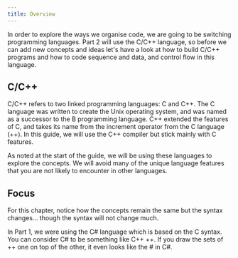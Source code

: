 ```yaml
---
title: Overview
---
```


In order to explore the ways we organise code, we are going to be switching programming languages. Part 2 will use the C/C++ language, so before we can add new concepts and ideas let's have a look at how to build C/C++ programs and how to code sequence and data, and control flow in this language.

## C/C++

C/C++ refers to two linked programming languages: C and C++. The C language was written to create the Unix operating system, and was named as a successor to the B programming language. C++ extended the features of C, and takes its name from the increment operator from the C language (++). In this guide, we will use the C++ compiler but stick mainly with C features.

As noted at the start of the guide, we will be using these languages to explore the concepts. We will avoid many of the unique language features that you are not likely to encounter in other languages.

## Focus

For this chapter, notice how the concepts remain the same but the syntax changes... though the syntax will not change much.

In Part 1, we were using the C# language which is based on the C syntax. You can consider C# to be something like C++ ++. If you draw the sets of ++ one on top of the other, it even looks like the # in C#.
